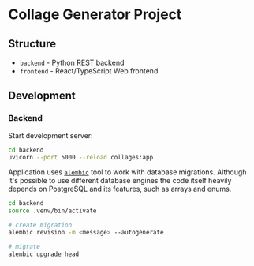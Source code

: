 # Collage Generator Project

## Structure

-   `backend` - Python REST backend
-   `frontend` - React/TypeScript Web frontend

## Development

### Backend

Start development server:

```bash
cd backend
uvicorn --port 5000 --reload collages:app
```

Application uses [`alembic`](https://alembic.sqlalchemy.org/en/latest/) tool
to work with database migrations. Although it's possible to use different
database engines the code itself heavily depends on PostgreSQL and its
features, such as arrays and enums.

```bash
cd backend
source .venv/bin/activate

# create migration
alembic revision -m <message> --autogenerate

# migrate
alembic upgrade head
```
